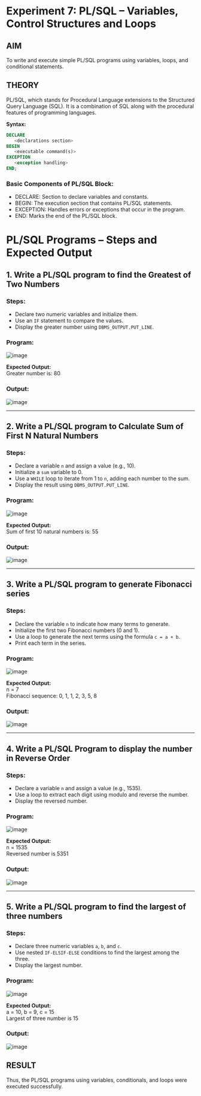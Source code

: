 # Experiment 7: PL/SQL – Variables, Control Structures and Loops

## AIM
To write and execute simple PL/SQL programs using variables, loops, and conditional statements.


## THEORY

PL/SQL, which stands for Procedural Language extensions to the Structured Query Language (SQL). It is a combination of SQL along with the procedural features of programming languages.

**Syntax:**
```sql
DECLARE 
   <declarations section> 
BEGIN 
   <executable command(s)>
EXCEPTION 
   <exception handling> 
END;
```

### Basic Components of PL/SQL Block:
- DECLARE: Section to declare variables and constants.
- BEGIN: The execution section that contains PL/SQL statements.
- EXCEPTION: Handles errors or exceptions that occur in the program.
- END: Marks the end of the PL/SQL block.

# PL/SQL Programs – Steps and Expected Output

## 1. Write a PL/SQL program to find the Greatest of Two Numbers

### Steps:
- Declare two numeric variables and initialize them.
- Use an `IF` statement to compare the values.
- Display the greater number using `DBMS_OUTPUT.PUT_LINE`.
### Program:
![image](https://github.com/user-attachments/assets/e15d9465-0b21-468c-9ce8-9e2f88e9e0a2)

**Expected Output:**  
Greater number is: 80
### Output:
![image](https://github.com/user-attachments/assets/c02c8186-4e9d-44d8-bc1c-f675c606ef6c)

---

## 2. Write a PL/SQL program to Calculate Sum of First N Natural Numbers

### Steps:
- Declare a variable `n` and assign a value (e.g., 10).
- Initialize a `sum` variable to 0.
- Use a `WHILE` loop to iterate from 1 to `n`, adding each number to the sum.
- Display the result using `DBMS_OUTPUT.PUT_LINE`.
### Program:
![image](https://github.com/user-attachments/assets/70d387ec-e35a-4939-9869-c7e1d0c93392)

**Expected Output:**  
Sum of first 10 natural numbers is: 55
### Output:
![image](https://github.com/user-attachments/assets/e61f1642-3682-49e9-ad5d-552daff77664)

---

## 3. Write a PL/SQL program to generate Fibonacci series

### Steps:
- Declare the variable `n` to indicate how many terms to generate.
- Initialize the first two Fibonacci numbers (0 and 1).
- Use a loop to generate the next terms using the formula `c = a + b`.
- Print each term in the series.
### Program:
![image](https://github.com/user-attachments/assets/9da9964e-26bb-47f3-84a7-1ec9c44593f9)

**Expected Output:**  
n = 7  
Fibonacci sequence: 0, 1, 1, 2, 3, 5, 8
### Output:
![image](https://github.com/user-attachments/assets/ab326332-1aa4-4d92-8156-c70fdc0469a9)

---

## 4. Write a PL/SQL Program to display the number in Reverse Order

### Steps:
- Declare a variable `n` and assign a value (e.g., 1535).
- Use a loop to extract each digit using modulo and reverse the number.
- Display the reversed number.
### Program:
![image](https://github.com/user-attachments/assets/ba22db27-7098-4b60-958d-6d2ea9588d82)

**Expected Output:**  
n = 1535  
Reversed number is 5351
### Output:
![image](https://github.com/user-attachments/assets/938df7f7-f99c-407b-8347-d214c3b7a173)

---

## 5. Write a PL/SQL program to find the largest of three numbers

### Steps:
- Declare three numeric variables `a`, `b`, and `c`.
- Use nested `IF-ELSIF-ELSE` conditions to find the largest among the three.
- Display the largest number.
### Program:
![image](https://github.com/user-attachments/assets/093dc4e5-c4f3-45ac-8244-2159658e24da)

**Expected Output:**  
a = 10, b = 9, c = 15  
Largest of three number is 15
### Output:
![image](https://github.com/user-attachments/assets/0f36fc5f-d114-4071-8733-3b3d39e80e97)


## RESULT
Thus, the PL/SQL programs using variables, conditionals, and loops were executed successfully.
